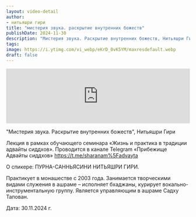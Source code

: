 ```yaml
---
layout: video-detail
author:
- нитьяшри гири
title: "мистерия звука. раскрытие внутренних божеств"
publishDate: 2024-11-30
description: "Мистерия звука. Раскрытие внутренних божеств, Нитьяшри Гири  Лекция в рамках обучающего семинара «Жизнь и практика в традиции адвайты сиддхов». Проводится в канале Telegram «Прибежище Адвайты сиддхов» <https //t.me/sharanam%5Fadvayta>    О спик"
tags: 
image: https://i.ytimg.com/vi_webp/eKrD_0vK5YM/maxresdefault.webp
draft: false
---
```


<iframe width="100%" src="https://www.youtube.com/embed/eKrD_0vK5YM" frameborder="0" allowfullscreen=""></iframe> 

 "Мистерия звука. Раскрытие внутренних божеств", Нитьяшри Гири

 Лекция в рамках обучающего семинара «Жизнь и практика в традиции адвайты сиддхов». Проводится в канале Telegram «Прибежище Адвайты сиддхов» <https://t.me/sharanam%5Fadvayta> 

  
 О спикере: ПУРНА-САННЬЯСИНИ НИТЬЯШРИ ГИРИ.

 Практикует в монашестве с 2003 года. Занимается творческими видами служения в ашраме – исполняет бхаджаны, курирует вокально-инструментальную группу. Является управляющим в ашраме Садху Тапован.

  
 Дата: 30.11.2024 г.

  

 
